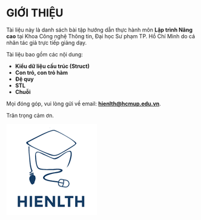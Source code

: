 # GIỚI THIỆU

Tài liệu này là danh sách bài tập hướng dẫn thực hành môn **Lập trình Nâng cao** tại Khoa Công nghệ Thông tin, Đại học Sư phạm TP. Hồ Chí Minh do cá nhân tác giả trực tiếp giảng dạy.

Tài liệu bao gồm các nội dung:

* **Kiểu dữ liệu cấu trúc \(Struct\)**
* **Con trỏ, con trỏ hàm**
* **Đệ quy**
* **STL**
* **Chuỗi**

Mọi đóng góp, vui lòng gửi về email: **hienlth@hcmup.edu.vn**.

Trân trọng cảm ơn.

![](/assets/HIENLTH_2016.png)

